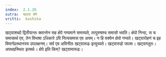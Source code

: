 ```yaml
---
index:  2.1.26
sutra:  खट्वा क्षेपे
vritti:  kashika 
---
```


खट्वाशब्दो द्वितीयान्तः क्तान्तेन सह क्षेपे गम्यमाने समस्यते, तत्पुरुषश्च समासो भवति। क्षेपो निन्दा, स च समासार्थ एव, तेन विभाषा ऽधिकारे ऽपि नित्यसमास एव अयम्। न हि वक्येन क्षेपो गम्यते। खट्वारोहणं च इह विमार्गप्रस्थानस्य उपलक्षनम्। सर्व एव अविनीतः खट्वारूढः इत्युच्यते। खट्वारुढो जाल्मः। खट्वाप्लुतः। अपथप्रस्थितः इत्यर्थः। क्षेपे इति किम्? खट्वामारूढः।

